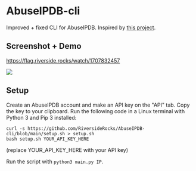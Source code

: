 # AbuseIPDB-cli
Improved + fixed CLI for AbuseIPDB. Inspired by [this project](https://github.com/dnhckt/abuseipdb-cli).

## Screenshot + Demo
https://flag.riverside.rocks/watch/1707832457

![](https://cdn.riverside.rocks/a/begonia-aerosteon-girdle.png)

## Setup

Create an AbuseIPDB account and make an API key on the "API" tab. Copy the key to your clipboard. Run the following code in a Linux terminal with Python 3 and Pip 3 installed:

```
curl -s https://github.com/RiversideRocks/AbuseIPDB-cli/blob/main/setup.sh > setup.sh
bash setup.sh YOUR_API_KEY_HERE
```

(replace YOUR_API_KEY_HERE with your API key)

Run the script with `python3 main.py IP`.
